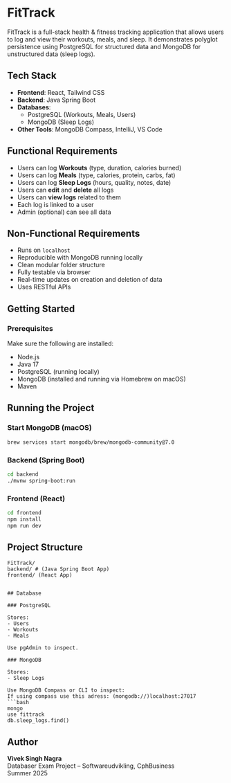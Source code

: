 
# FitTrack 

FitTrack is a full-stack health & fitness tracking application that allows users to log and view their workouts, meals, and sleep. It demonstrates polyglot persistence using PostgreSQL for structured data and MongoDB for unstructured data (sleep logs).

## Tech Stack

- **Frontend**: React, Tailwind CSS
- **Backend**: Java Spring Boot
- **Databases**:
  - PostgreSQL (Workouts, Meals, Users)
  - MongoDB (Sleep Logs)
- **Other Tools**: MongoDB Compass, IntelliJ, VS Code



## Functional Requirements

- Users can log **Workouts** (type, duration, calories burned)
- Users can log **Meals** (type, calories, protein, carbs, fat)
- Users can log **Sleep Logs** (hours, quality, notes, date)
- Users can **edit** and **delete** all logs
- Users can **view logs** related to them
- Each log is linked to a user
- Admin (optional) can see all data



## Non-Functional Requirements

- Runs on `localhost`
- Reproducible with MongoDB running locally
- Clean modular folder structure
- Fully testable via browser 
- Real-time updates on creation and deletion of data
- Uses RESTful APIs


## Getting Started

### Prerequisites

Make sure the following are installed:

- Node.js
- Java 17
- PostgreSQL (running locally)
- MongoDB (installed and running via Homebrew on macOS)
- Maven


## Running the Project

### Start MongoDB (macOS)
```bash
brew services start mongodb/brew/mongodb-community@7.0
```

### Backend (Spring Boot)
```bash
cd backend
./mvnw spring-boot:run
```

### Frontend (React)
```bash
cd frontend
npm install
npm run dev
```



## Project Structure

```
FitTrack/
backend/ # (Java Spring Boot App)
frontend/ (React App)


## Database

### PostgreSQL

Stores:
- Users
- Workouts
- Meals

Use pgAdmin to inspect.

### MongoDB

Stores:
- Sleep Logs

Use MongoDB Compass or CLI to inspect:
If using compass use this adress: (mongodb://)localhost:27017
```bash
mongo
use fittrack
db.sleep_logs.find()
```


## Author

**Vivek Singh Nagra**  
Databaser Exam Project – Softwareudvikling, CphBusiness  
Summer 2025

